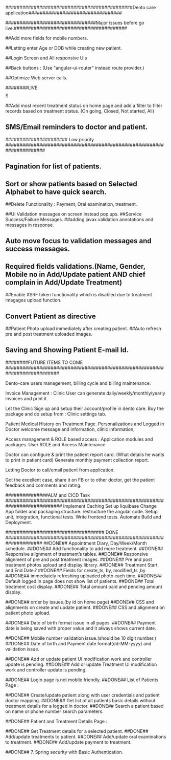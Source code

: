 
#############################################Dento care application#################################

################################Major issues before go live.########################################

##Add more fields for mobile numbers.

##Letting enter Age or DOB while creating new patient.

##Login Screen and All responsive UIs

##Back buttons : (Use "angular-ui-router" instead route provider.)

##Optimize Web server calls.

########LIVE$$$$$$$$$$$$$$$$S

##Add most recent treatment status on home page and add a filter to filter records based on treatment status.
(On going, Closed, Not started, All)

## SMS/Email reminders to doctor and patient.

###################### Low priority ######################################################################

## Pagination for list of patients.
## Sort or show patients based on Selected Alphabet to have quick search.

##Delete Functionality : Payment, Oral examination, treatment.

##UI Validation messages on screen instead pop ups.
##Service Success/Failure Messages.
##adding javax.validation annotations and messages in response.
## Auto move focus to validation messages and success messages.
## Required fields validations.(Name, Gender, Mobile no in Add/Update patient AND chief complain in Add/Update Treatment)

##Enable XSRF token functionality which is disabled due to treatment imagages upload function.

## Convert Patient as directive
##Patient Photo upload immediately after creating patient.
##Auto refresh pre and post treatment uploaded images.

## Saving and Showing Patient E-mail Id.

########FUTURE ITEMS TO COME ###########################################################################

Dento-care users management, billing cycle and billing maintenance.

Invoice Management : Clinic User can generate daily/weekly/monthly/yearly invoices and print it.

Let the Clinic Sign up and setup their account/profile in dento care.
Buy the package and do setup from : Clinic settings tab.

Patient Medical History on Treatment Page.
Personalizations and Logged in Doctor welcome message and information, clinic information,

Access management & ROLE based access : Application modules and packages.
User ROLE and Access Maintenance

Doctor can configure & print the patient report card. (What details he wants to print in patient card)
Generate monthly payment collection report.

Letting Doctor to call/email patient from application.

Got the excellent case, share it on FB or to other doctor, get the patient feedback and comments and rating.

###############ALM and CICD Task ############################################################################
Implement Caching
Set up liquibase
Change App folder and packaging structure.
restructure the angular code.
Setup unit, integration, functional tests.
Write frontend tests.
Automate Build and Deployment.

################################### DONE #####################################################################
##DONE## Appointment Diary, Day/Week/Month schedule.
##DONE## Add functionality to add more treatment.
##DONE## Responsive alignment of treatment’s tables.
##DONE## Responsive alignment of pre and post treatment images.
##DONE## Pre and post treatment photos upload and display library.
##DONE## Treatment Start and End Date.?
##DONE## Fields for create_ts, by, modified_ts ,by
##DONE## immediately refreshing uploaded photo each time.
##DONE## Default logged in page does not show list of patients.
##DONE## Total treatment cost display.
##DONE## Total amount paid and pending amount display.

##DONE## order by issues.(by id on home page)
##DONE## CSS and alignments on create and update patient.
##DONE## CSS and alignment on patient photo upload.

##DONE## Date of birth format issue in all pages.
##DONE## Payment date is being saved with proper value and it always shows current date.

##DONE## Mobile number validation issue.(should be 10 digit number.)
##DONE## Date of birth and Payment date format(dd-MM-yyyy) and validation issue.

##DONE## Add or update patient UI modification work and controller update is pending.
##DONE## Add or update Treatment UI modification work and controller update is pending.

##DONE## Login page is not mobile friendly.
##DONE## List of Patients Page :

##DONE## Create/update patient along with user credentials and patient doctor mapping.
##DONE## Get list of all patients basic details without treatment details for a logged in doctor.
##DONE## Search a patient based on name or phone number search parameters.


##DONE## Patient and Treatment Details Page :

##DONE## Get Treatment details for a selected patient.
##DONE## Add/update treatments to patient.
##DONE## Add/update oral examinations to treatment.
##DONE## Add/update payment to treatment.

##DONE## 7. Spring security with Basic Authentication.

